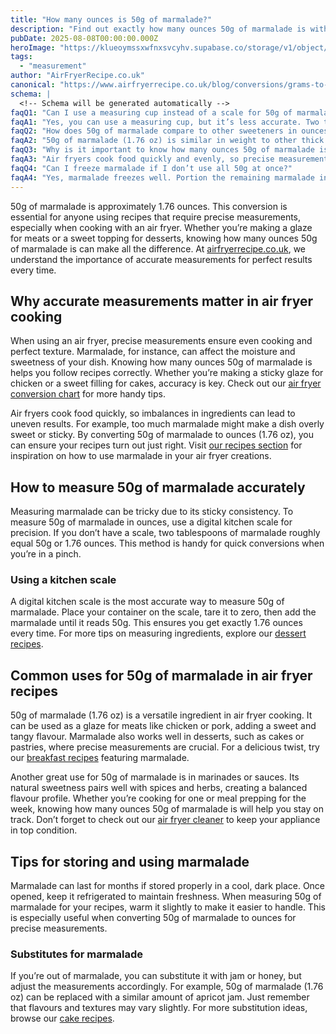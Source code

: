```yaml
---
title: "How many ounces is 50g of marmalade?"
description: "Find out exactly how many ounces 50g of marmalade is with our simple conversion guide. Perfect for air fryer recipes and baking!"
pubDate: 2025-08-08T00:00:00.000Z
heroImage: "https://klueoymssxwfnxsvcyhv.supabase.co/storage/v1/object/public/Shmucket/how-many-ounces-is-50g-of-marmalade.webp"
tags:
  - "measurement"
author: "AirFryerRecipe.co.uk"
canonical: "https://www.airfryerrecipe.co.uk/blog/conversions/grams-to-ounces/how-many-ounces-is-50g-of-marmalade"
schema: |
  <!-- Schema will be generated automatically -->
faqQ1: "Can I use a measuring cup instead of a scale for 50g of marmalade?"
faqA1: "Yes, you can use a measuring cup, but it’s less accurate. Two tablespoons of marmalade roughly equal 50g or 1.76 ounces. For best results, a digital kitchen scale is recommended, especially for air fryer recipes where precision matters."
faqQ2: "How does 50g of marmalade compare to other sweeteners in ounces?"
faqA2: "50g of marmalade (1.76 oz) is similar in weight to other thick sweeteners like honey or jam. However, marmalade has a distinct tangy flavour, so substitutions may alter the taste of your dish. Always adjust measurements carefully when swapping ingredients."
faqQ3: "Why is it important to know how many ounces 50g of marmalade is for air fryer cooking?"
faqA3: "Air fryers cook food quickly and evenly, so precise measurements ensure balanced flavours and textures. Knowing that 50g of marmalade equals 1.76 ounces helps you follow recipes accurately, preventing overly sweet or sticky results."
faqQ4: "Can I freeze marmalade if I don’t use all 50g at once?"
faqA4: "Yes, marmalade freezes well. Portion the remaining marmalade into small containers or ice cube trays for easy use later. Thaw it in the fridge before measuring out another 50g (1.76 oz) for your next recipe."
---
```

<p>50g of marmalade is approximately 1.76 ounces. This conversion is essential for anyone using recipes that require precise measurements, especially when cooking with an air fryer. Whether you’re making a glaze for meats or a sweet topping for desserts, knowing how many ounces 50g of marmalade is can make all the difference. At <a href=https://www.airfryerrecipe.co.uk/>airfryerrecipe.co.uk</a>, we understand the importance of accurate measurements for perfect results every time.</p>

<h2>Why accurate measurements matter in air fryer cooking</h2>
<p>When using an air fryer, precise measurements ensure even cooking and perfect texture. Marmalade, for instance, can affect the moisture and sweetness of your dish. Knowing how many ounces 50g of marmalade is helps you follow recipes correctly. Whether you’re making a sticky glaze for chicken or a sweet filling for cakes, accuracy is key. Check out our <a href=https://www.airfryerrecipe.co.uk/air-fryer-conversion-chart>air fryer conversion chart</a> for more handy tips.</p>

<p>Air fryers cook food quickly, so imbalances in ingredients can lead to uneven results. For example, too much marmalade might make a dish overly sweet or sticky. By converting 50g of marmalade to ounces (1.76 oz), you can ensure your recipes turn out just right. Visit <a href=https://www.airfryerrecipe.co.uk/recipes>our recipes section</a> for inspiration on how to use marmalade in your air fryer creations.</p>

<h2>How to measure 50g of marmalade accurately</h2>
<p>Measuring marmalade can be tricky due to its sticky consistency. To measure 50g of marmalade in ounces, use a digital kitchen scale for precision. If you don’t have a scale, two tablespoons of marmalade roughly equal 50g or 1.76 ounces. This method is handy for quick conversions when you’re in a pinch.</p>

<h3>Using a kitchen scale</h3>
<p>A digital kitchen scale is the most accurate way to measure 50g of marmalade. Place your container on the scale, tare it to zero, then add the marmalade until it reads 50g. This ensures you get exactly 1.76 ounces every time. For more tips on measuring ingredients, explore our <a href=https://www.airfryerrecipe.co.uk/recipe-category/dessert>dessert recipes</a>.</p>

<h2>Common uses for 50g of marmalade in air fryer recipes</h2>
<p>50g of marmalade (1.76 oz) is a versatile ingredient in air fryer cooking. It can be used as a glaze for meats like chicken or pork, adding a sweet and tangy flavour. Marmalade also works well in desserts, such as cakes or pastries, where precise measurements are crucial. For a delicious twist, try our <a href=https://www.airfryerrecipe.co.uk/recipe-category/breakfast>breakfast recipes</a> featuring marmalade.</p>

<p>Another great use for 50g of marmalade is in marinades or sauces. Its natural sweetness pairs well with spices and herbs, creating a balanced flavour profile. Whether you’re cooking for one or meal prepping for the week, knowing how many ounces 50g of marmalade is will help you stay on track. Don’t forget to check out our <a href=https://www.airfryerrecipe.co.uk/air-fryer-cleaner>air fryer cleaner</a> to keep your appliance in top condition.</p>

<h2>Tips for storing and using marmalade</h2>
<p>Marmalade can last for months if stored properly in a cool, dark place. Once opened, keep it refrigerated to maintain freshness. When measuring 50g of marmalade for your recipes, warm it slightly to make it easier to handle. This is especially useful when converting 50g of marmalade to ounces for precise measurements.</p>

<h3>Substitutes for marmalade</h3>
<p>If you’re out of marmalade, you can substitute it with jam or honey, but adjust the measurements accordingly. For example, 50g of marmalade (1.76 oz) can be replaced with a similar amount of apricot jam. Just remember that flavours and textures may vary slightly. For more substitution ideas, browse our <a href=https://www.airfryerrecipe.co.uk/recipe-category/cakes>cake recipes</a>.</p>

